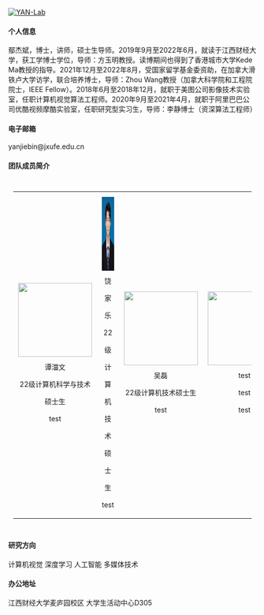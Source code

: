 [![YAN-Lab](https://img.shields.io/badge/jxufeai-github-blue?logo=github)](https://github.com/jxufeai)

#### 个人信息
鄢杰斌，博士，讲师，硕士生导师。2019年9月至2022年6月，就读于江西财经大学，获工学博士学位，导师：方玉明教授。读博期间也得到了香港城市大学Kede Ma教授的指导。2021年12月至2022年8月，受国家留学基金委资助，在加拿大滑铁卢大学访学，联合培养博士，导师：Zhou Wang教授（加拿大科学院和工程院院士，IEEE Fellow）。2018年6月至2018年12月，就职于美图公司影像技术实验室，任职计算机视觉算法工程师。2020年9月至2021年4月，就职于阿里巴巴公司优酷视频摩酷实验室，任职研究型实习生，导师：李静博士（资深算法工程师）

#### 电子邮箱
yanjiebin\@jxufe.edu.cn

#### 团队成员简介

<div style="overflow-x:auto; padding: 10px;">
<table style="width: 100%; table-layout: auto; border-spacing: 15px;">
  <tr>
    <td style="text-align:center; padding: 10px; width: 25%;"><img src="https://raw.githubusercontent.com/JXUFEAI/JXUFEAI.github.io/main/images/TZW.jpg" width="150" height="150"><br>
    <span style="line-height: 2.5; font-size: 14px;">谭湽文 <br> 22级计算机科学与技术硕士生 <br> test</span></td>
    <td style="text-align:center; padding: 10px; width: 25%;"><img src="https://raw.githubusercontent.com/JXUFEAI/JXUFEAI.github.io/main/images/RJL.png" width="150" height="150"><br>
    <span style="line-height: 2.5; font-size: 14px;">饶家乐 <br> 22级计算机技术硕士生 <br> test</span></td>
    <td style="text-align:center; padding: 10px; width: 25%;"><img src="https://raw.githubusercontent.com/JXUFEAI/JXUFEAI.github.io/main/images/Neel.png" width="150" height="150"><br>
    <span style="line-height: 2.5; font-size: 14px;">吴磊 <br> 22级计算机技术硕士生 <br> test</span></td>
    <td style="text-align:center; padding: 10px; width: 25%;"><img src="https://raw.githubusercontent.com/JXUFEAI/JXUFEAI.github.io/main/images/Hezhen.jpg" width="150" height="150"><br>
    <span style="line-height: 2.5; font-size: 14px;">test <br> test <br> test</span></td>
  </tr>
</table>
</div>

#### 研究方向
计算机视觉 深度学习 人工智能 多媒体技术

#### 办公地址
江西财经大学麦庐园校区 大学生活动中心D305
